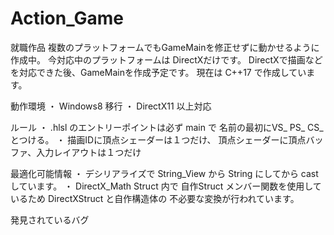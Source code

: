 # Action_Game
就職作品 
複数のプラットフォームでもGameMainを修正せずに動かせるように作成中。
今対応中のプラットフォームは DirectXだけです。
DirectXで描画などを対応できた後、GameMainを作成予定です。
現在は C++17 で作成しています。

動作環境
・ Windows8  移行
・ DirectX11 以上対応

ルール
・ .hlsl のエントリーポイントは必ず main で
    名前の最初にVS_ PS_ CS_ とつける。
・ 描画IDに頂点シェーダーは１つだけ、
    頂点シェーダーに頂点バッファ、入力レイアウトは１つだけ

最適化可能情報
・ デシリアライズで String_View から String にしてから cast しています。
・ DirectX_Math Struct 内で 自作Struct メンバー関数を使用しているため
    DirectXStruct と自作構造体の 不必要な変換が行われています。

発見されているバグ



